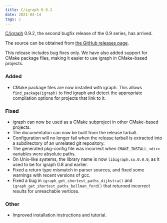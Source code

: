```yaml
---
title: C/igraph 0.9.2
date: 2021-04-14
tags: c
---
```


[C/igraph](https://igraph.org/c/) 0.9.2, the second bugfix release of the 0.9
series, has arrived.

The source can be obtained from [the GitHub releases
page](https://github.com/igraph/igraph/releases/tag/0.9.2).

This release includes bug fixes only. We have also added support for CMake
package files, making it easier to use igraph in CMake-based projects.

### Added

 - CMake package files are now installed with igraph. This allows `find_package(igraph)` to find igraph and detect the appropriate compilation options for projects that link to it.

### Fixed

 - igraph can now be used as a CMake subproject in other CMake-based projects.
 - The documentaton can now be built from the release tarball.
 - Configuration will no longer fail when the release tarball is extracted into a subdirectory of an unrelated git repository.
 - The generated pkg-config file was incorrect when `CMAKE_INSTALL_<dir>` variables were absolute paths.
 - On Unix-like systems, the library name is now `libigraph.so.0.0.0`, as it used to be for igraph 0.8 and earlier.
 - Fixed a return type mismatch in parser sources, and fixed some warnings with recent versions of gcc.
 - Fixed a bug in `igraph_get_shortest_paths_dijkstra()` and `igraph_get_shortest_paths_bellman_ford()` that returned incorrect results for unreachable vertices.

### Other

 - Improved installation instructions and tutorial.

